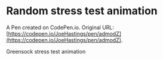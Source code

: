 # Random stress test animation

A Pen created on CodePen.io. Original URL: [https://codepen.io/JoeHastings/pen/admodZ](https://codepen.io/JoeHastings/pen/admodZ).

Greensock stress test animation
